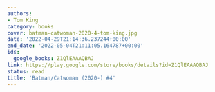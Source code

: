 ```yaml
---
authors:
- Tom King
category: books
cover: batman-catwoman-2020-4-tom-king.jpg
date: '2022-04-29T21:14:36.237244+00:00'
end_date: '2022-05-04T21:11:05.164787+00:00'
ids:
  google_books: Z1QlEAAAQBAJ
link: https://play.google.com/store/books/details?id=Z1QlEAAAQBAJ
status: read
title: 'Batman/Catwoman (2020-) #4'
---
```

